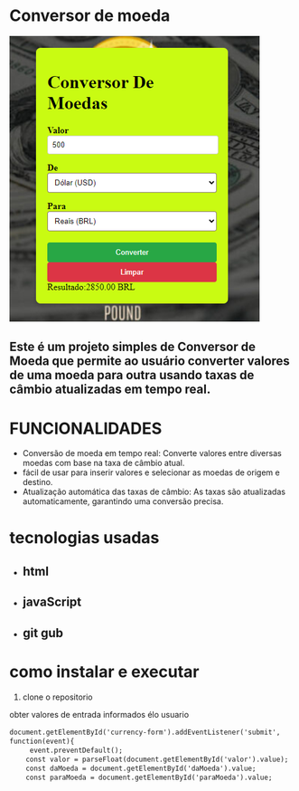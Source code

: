 <h1>Conversor de moeda </h1>

![](tela.png)

<h2>Este é um projeto simples de Conversor de Moeda que permite ao usuário converter valores de uma moeda para outra usando taxas de câmbio atualizadas em tempo real.</h2>


 # FUNCIONALIDADES


* Conversão de moeda em tempo real: Converte valores entre diversas moedas com base na taxa de câmbio atual.
* fácil de usar para inserir valores e selecionar as moedas de origem e destino.
* Atualização automática das taxas de câmbio: As taxas são atualizadas automaticamente, garantindo uma conversão precisa.

# tecnologias usadas 
* ## html
* ## javaScript
* ## git gub


# como instalar e executar 

1. clone o repositorio

obter valores de entrada informados élo usuario

```
document.getElementById('currency-form').addEventListener('submit', function(event){
     event.preventDefault(); 
    const valor = parseFloat(document.getElementById('valor').value);
    const daMoeda = document.getElementById('daMoeda').value;
    const paraMoeda = document.getElementById('paraMoeda').value;


```